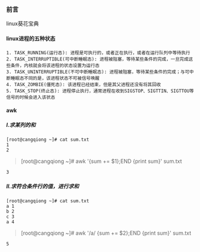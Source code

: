 ### 前言
linux葵花宝典

#### linux进程的五种状态
```
1. TASK_RUNNING(运行态): 进程是可执行的，或者正在执行，或者在运行队列中等待执行
2. TASK_INTERRUPTIBLE(可中断睡眠态): 进程被阻塞，等待某些条件的完成，一旦完成这些条件，内核就会将该进程的状态设置为运行态
3. TASK_UNINTERRUPTIBLE(不可中断睡眠态): 进程被阻塞，等待某些条件的完成；与可中断睡眠态不同的是，该进程状态不可被信号唤醒      
4. TASK_ZOMBIE(僵死态): 该进程已经结束，但是其父进程还没有将其回收
5. TASK_STOP(终止态): 进程停止执行，通常进程在收到SIGSTOP、SIGTTIN、SIGTTOU等信号的时候会进入该状态    
```

#### awk
##### Ⅰ.求某列的和
```
[root@cangqiong ~]# cat sum.txt 
1
2
```
> [root@cangqiong ~]# awk '{sum += $1};END {print sum}' sum.txt     
 
```
3
```

##### Ⅱ.求符合条件行的值，进行求和
```
[root@cangqiong ~]# cat sum.txt 
a 1
b 2
c 3
a 4
```
> [root@cangqiong ~]# awk '/a/ {sum += $2};END {print sum}' sum.txt 

```
5
```




